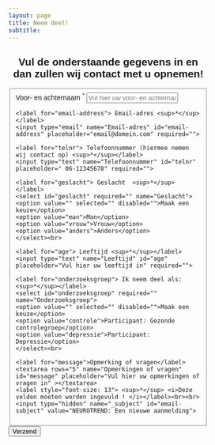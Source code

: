 ```yaml
---
layout: page
title: Neem deel!
subtitle:
---
```


<html>
<head>
<meta name="viewport" content="width=device-width, initial-scale=1">
<style>
body {font-family: Arial, Helvetica, sans-serif;}
* {box-sizing: border-box;}

input[type=text], select, textarea {
  width: 130%;
  padding: 12px;
  border: 1px solid #ccc;
  border-radius: 15px;
  box-sizing: border-box;
  margin-top: 6px;
  margin-bottom: 16px;
  resize: vertical;
}

input[type=email], select, textarea {
  width: 130%;
  padding: 12px;
  border: 1px solid #ccc;
  border-radius: 15px;
  box-sizing: border-box;
  margin-top: 6px;
  margin-bottom: 16px;
  resize: vertical;
}


input[type=submit] {
  background-color: #4CAF50;
  color: white;
  padding: 12px 20px;
  border: none;
  border-radius: 15px;
  cursor: pointer;
}

input[type=submit]:hover {
  background-color: #45a049;
}


.container {
  width: 80%;
  border-radius: 15px;
  background-color: #f2f2f2;
  padding: 20px;
  text-align: center;
}
</style>
</head>
<body>

<h2 align="center"> Vul de onderstaande gegevens in en dan zullen wij contact met u opnemen! </h2>

<div class="container">
<form id="fs-frm" name="simple-contact-form" accept-charset="utf-8" action="https://formspree.io/j.pilmeyer@tue.nl" method="post">
  <fieldset id="fs-frm-inputs">
    <label for="full-name"> Voor- en achternaam <sup>*</sup> </label>
    <input type="text" name="Naam" id="full-name" placeholder="Vul hier uw voor- en achternaam in" required="">
    
    <label for="email-address"> Email-adres <sup>*</sup></label>
    <input type="email" name="Email-adres" id="email-address" placeholder="email@domein.com" required="">

    <label for="telnr"> Telefoonnummer (hiermee nemen wij contact op) <sup>*</sup></label>
    <input type="text" name="Telefoonnummer" id="telnr" placeholder=" 06-12345678" required="">

    <label for="geslacht"> Geslacht  <sup>*</sup></label>
    <select id="geslacht" required="" name="Geslacht">
    <option value="" selected="" disabled="">Maak een keuze</option>
    <option value="man">Man</option>
    <option value="vrouw">Vrouw</option>
    <option value="anders">Anders</option>
    </select><br>

    <label for="age"> Leeftijd <sup>*</sup></label>
    <input type="text" name="Leeftijd" id="age" placeholder="Vul hier uw leeftijd in" required="">
  
    <label for="onderzoeksgroep"> Ik neem deel als:  <sup>*</sup></label>
    <select id="onderzoeksgroep" required="" name="Onderzoeksgroep">
    <option value="" selected="" disabled="">Maak een keuze</option>
    <option value="controle">Participant: Gezonde controlegroep</option>
    <option value="depressie">Participant: Depressie</option>
    </select><br>

    <label for="message">Opmerking of vragen</label>
    <textarea rows="5" name="Opmerkingen of vragen" id="message" placeholder="Vul hier uw opmerkingen of vragen in" ></textarea>
    <label style="font-size: 13"> <sup>*</sup> <i>Deze velden moeten worden ingevuld ! </i></label><br><br>
    <input type="hidden" name="_subject" id="email-subject" value="NEUROTREND: Een nieuwe aanmelding">
  </fieldset>
  <input type="submit" value="Verzend">
</form>
</div>
